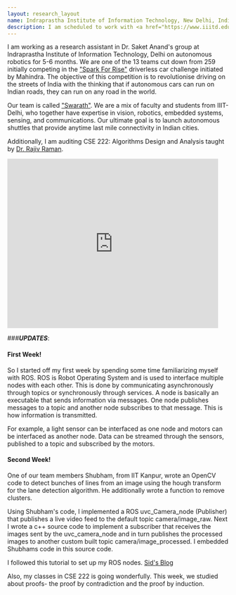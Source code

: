 ```yaml
---
layout: research_layout
name: Indraprastha Institute of Information Technology, New Delhi, India
description: I am scheduled to work with <a href="https://www.iiitd.edu.in/~anands/">Dr. Saket Anand</a> in the field of autonomous robotics from december till june 2016.
---
```


I am working as a research assistant in Dr. Saket Anand's group at Indraprastha Institute of Information Technology, Delhi on autonomous robotics for 5-6 months. We are one of the 13 teams cut down from 259 initially competing in the <a href="http://www.sparktherise.com/program-detail/driverless-car-challenge">"Spark For Rise"</a> driverless car challenge initiated by Mahindra. The objective of this competition is to revolutionise driving on the streets of India with the thinking that if autonomous cars can run on Indian roads, they can run on any road in the world.  

Our team is called <a href="https://www.facebook.com/swarathatiiitd">"Swarath"</a>. We are a mix of faculty and students from IIIT-Delhi, who together have expertise in vision, robotics, embedded systems, sensing, and communications. Our ultimate goal is to launch autonomous shuttles that provide anytime last mile connectivity in Indian cities.  


Additionally, I am auditing CSE 222: Algorithms Design and Analysis taught by <a href="https://www.iiitd.ac.in/rajiv"> Dr. Rajiv Raman</a>.

<iframe width="480" height="385" src="https://www.youtube.com/embed/KvLOf7OfSc4" frameborder="0" allowfullscreen></iframe>


###***UPDATES***:

#### First Week!  

So I started off my first week by spending some time familiarizing myself with ROS. ROS is Robot Operating System and is used to interface multiple nodes with each other. This is done by communicating asynchronously through topics or synchronously through services. A node is basically an executable that sends information via messages. One node publishes messages to a topic and another node subscribes to that message. This is how information is transmitted.  

For example, a light sensor can be interfaced as one node and motors can be interfaced as another node. Data can be streamed through the sensors, published to a topic and subscribed by the motors.  

#### Second Week!

One of our team members Shubham, from IIT Kanpur, wrote an OpenCV code to detect bunches of lines from an image using the hough transform for the lane detection algorithm. He additionally wrote a function to remove clusters.  

Using Shubham's code, I implemented a ROS uvc_Camera_node (Publisher) that publishes a live video feed to the default topic camera/image_raw. Next I wrote a c++ source code to implement a subscriber that receives the images sent by the uvc_camera_node and in turn publishes the processed images to another custom built topic camera/image_processed. I embedded Shubhams code in this source code.  

I followed this tutorial to set up my ROS nodes. <a href="https://siddhantahuja.wordpress.com/2011/07/20/working-with-ros-and-opencv-draft/">Sid's Blog</a> 

Also, my classes in CSE 222 is going wonderfully. This week, we studied about proofs- the proof by contradiction and the proof by induction. 
